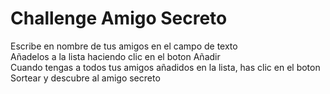 <h1>Challenge Amigo Secreto</h1>

Escribe en nombre de tus amigos en el campo de texto<br>
Añadelos a la lista haciendo clic en el boton Añadir<br>
Cuando tengas a todos tus amigos añadidos en la lista, has clic en el boton Sortear y descubre al amigo secreto
